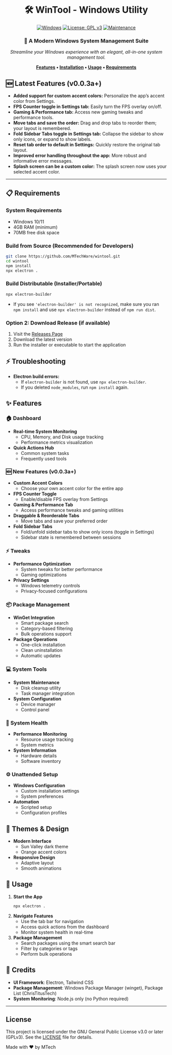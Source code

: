 <div align="center">

# 🛠️ WinTool - Windows Utility

[![Windows](https://img.shields.io/badge/Windows-10%2F11-0078D6?style=for-the-badge&logo=windows&logoColor=white)](https://www.microsoft.com/windows)
[![License: GPL v3](https://img.shields.io/badge/License-GPLv3-blue.svg?style=for-the-badge)](LICENSE)
[![Maintenance](https://img.shields.io/badge/Maintained%3F-yes-green.svg?style=for-the-badge)](https://github.com/MTechWare/wintool)

### 🎯 A Modern Windows System Management Suite

*Streamline your Windows experience with an elegant, all-in-one system management tool.*

**[Features](#-features) • [Installation](#-installation) • [Usage](#-usage) • [Requirements](#-requirements)**

</div>

## 🆕 Latest Features (v0.0.3a+)

- **Added support for custom accent colors:** Personalize the app’s accent color from Settings.
- **FPS Counter toggle in Settings tab:** Easily turn the FPS overlay on/off.
- **Gaming & Performance tab:** Access new gaming tweaks and performance tools.
- **Move tabs and save the order:** Drag and drop tabs to reorder them; your layout is remembered.
- **Fold Sidebar Tabs toggle in Settings tab:** Collapse the sidebar to show only icons, or expand to show labels.
- **Reset tab order to default in Settings:** Quickly restore the original tab layout.
- **Improved error handling throughout the app:** More robust and informative error messages.
- **Splash screen can be a custom color:** The splash screen now uses your selected accent color.

---

## 📋 Requirements

### System Requirements
- Windows 10/11
- 4GB RAM (minimum)
- 70MB free disk space

### Build from Source (Recommended for Developers)
```bash
git clone https://github.com/MTechWare/wintool.git
cd wintool
npm install
npx electron .
```

### Build Distributable (Installer/Portable)
```bash
npx electron-builder
```
- If you see `'electron-builder' is not recognized`, make sure you ran `npm install` and use `npx electron-builder` instead of `npm run dist`.

### Option 2: Download Release (if available)
1. Visit the [Releases Page](https://github.com/MTechWare/wintools)
2. Download the latest version
3. Run the installer or executable to start the application

## ⚡ Troubleshooting
- **Electron build errors:**
  - If `electron-builder` is not found, use `npx electron-builder`.
  - If you deleted `node_modules`, run `npm install` again.

## ✨ Features

### 🏠 Dashboard

- **Real-time System Monitoring**
  - CPU, Memory, and Disk usage tracking
  - Performance metrics visualization
- **Quick Actions Hub**
  - Common system tasks
  - Frequently used tools

### 🆕 New Features (v0.0.3a+)

- **Custom Accent Colors**
  - Choose your own accent color for the entire app
- **FPS Counter Toggle**
  - Enable/disable FPS overlay from Settings
- **Gaming & Performance Tab**
  - Access performance tweaks and gaming utilities
- **Draggable & Reorderable Tabs**
  - Move tabs and save your preferred order
- **Fold Sidebar Tabs**
  - Fold/unfold sidebar tabs to show only icons (toggle in Settings)
  - Sidebar state is remembered between sessions

### ⚡ Tweaks

- **Performance Optimization**
  - System tweaks for better performance
  - Gaming optimizations
- **Privacy Settings**
  - Windows telemetry controls
  - Privacy-focused configurations

### 📦 Package Management

- **WinGet Integration**
  - Smart package search
  - Category-based filtering
  - Bulk operations support
- **Package Operations**
  - One-click installation
  - Clean uninstallation
  - Automatic updates

### 💻 System Tools

- **System Maintenance**
  - Disk cleanup utility
  - Task manager integration
- **System Configuration**
  - Device manager
  - Control panel

### 🔧 System Health

- **Performance Monitoring**
  - Resource usage tracking
  - System metrics
- **System Information**
  - Hardware details
  - Software inventory

### ⚙️ Unattended Setup

- **Windows Configuration**
  - Custom installation settings
  - System preferences
- **Automation**
  - Scripted setup
  - Configuration profiles

## 🎨 Themes & Design

- **Modern Interface**
  - Sun Valley dark theme
  - Orange accent colors
- **Responsive Design**
  - Adaptive layout
  - Smooth animations

## 🎯 Usage

1. **Start the App**
   ```bash
   npx electron .
   ```
2. **Navigate Features**
   - Use the tab bar for navigation
   - Access quick actions from the dashboard
   - Monitor system health in real-time
3. **Package Management**
   - Search packages using the smart search bar
   - Filter by categories or tags
   - Perform bulk operations

## 🤝 Credits

- **UI Framework**: Electron, Tailwind CSS
- **Package Management**: Windows Package Manager (winget), Package List (ChrisTitusTech)
- **System Monitoring**: Node.js only (no Python required)

---

## License

This project is licensed under the GNU General Public License v3.0 or later (GPLv3).
See the [LICENSE](./LICENSE) file for details.

Made with ❤️ by MTech
